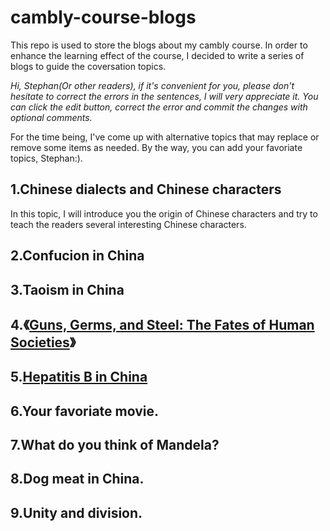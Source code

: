 # cambly-course-blogs
This repo is used to store the blogs about my cambly course. In order to enhance the learning effect of the course, I decided to write a series of blogs to guide the coversation topics.

*Hi, Stephan(Or other readers), if it's convenient for you, please don't hesitate to correct the errors in the sentences, I will very appreciate it. You can click the edit button, correct the error and commit the changes with optional comments.*

For the time being, I've come up with alternative topics that may replace or remove some items as needed. By the way, you can add your favoriate topics, Stephan:).

## 1.Chinese dialects and Chinese characters
In this topic, I will introduce you the origin of Chinese characters and try to teach the readers several interesting Chinese characters.

## 2.Confucion in China

## 3.Taoism in China

## 4.《[Guns, Germs, and Steel: The Fates of Human Societies](https://www.amazon.com/Guns-Germs-Steel-Fates-Societies/dp/0393317552)》

## 5.[Hepatitis B in China](https://en.wikipedia.org/wiki/Hepatitis_B_in_China)

## 6.Your favoriate movie.

## 7.What do you think of Mandela?

## 8.Dog meat in China.

## 9.Unity and division.


